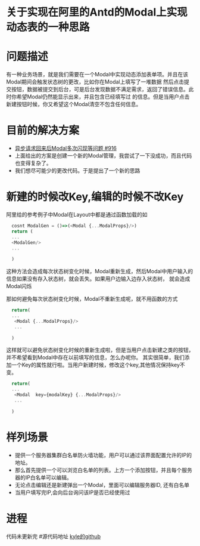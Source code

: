 关于实现在阿里的Antd的Modal上实现动态表的一种思路
=============================

# 问题描述
 有一种业务场景，就是我们需要在一个Modal中实现动态添加表单项。并且在该Modal期间会触发状态树的更改，比如你在Modal上填写了一堆数据
 然后点击提交按钮，数据被提交到后台，可是后台发现数据不满足需求，返回了错误信息。此时你希望Modal仍然能显示出来，并且包含已经填写过
 的信息。但是当用户点击新建按钮时候，你又希望这个Modal清空不包含任何信息。

# 目前的解决方案
- [异步请求回来后Modal多次闪现等问题 #916](https://github.com/dvajs/dva/issues/916)
- 上面给出的方案是创建一个新的Modal管理，我尝试了一下没成功，而且代码也变得复杂了。
- 我们想尽可能少的更改代码。于是提出了一个新的思路
# 新建的时候改Key,编辑的时候不改Key
阿里给的参考例子中Modal在Layout中都是通过函数加载的如

```javascript
  cosnt ModalGen = ()=>(<Modal {...ModalProps}/>)
  return (
  ... 
  <ModalGen/>
  ...
  
  )
```

这种方法会造成每次状态树变化时候，Modal重新生成，然后Modal中用户输入的信息如果没有存入状态树，就会丢失。如果用户边输入边存入状态树，
就会造成Modal闪烁

那如何避免每次状态树变化时候，Modal不重新生成呢，就不用函数的方式

```javascript
  return(
  ...
   <Modal {...ModalProps}/>
   ...
  
  )
```


这样就可以避免状态树变化时候的重新生成啦，但是当用户点击新建之类的按钮，并不希望看到Modal中存在以前填写的信息，怎么办呢你。
其实很简单，我们添加一个Key的属性就行啦。当用户新建时候，修改这个key,其他情况保持key不变。

```javascript
  return(
  ...
   <Modal  key={modalKey} {...ModalProps}/>
   ...
  
  )
```


# 样列场景
 - 提供一个服务器集群白名单防火墙功能，用户可以通过该界面配置允许的IP的地址。
 - 那么首先提供一个可以浏览白名单的列表。上方一个添加按钮，并且每个服务器的IP白名单可以编辑。
 - 无论点击编辑还是新建弹出一个Modal，里面可以编辑服务器ID, 还有白名单
 - 当用户填写完IP,会向后台询问该IP是否已经使用过
# 进程
代码未更新完
#源代码地址
[kyle的github](https://github.com/nianhua110/dynamic-form-on-modal)
